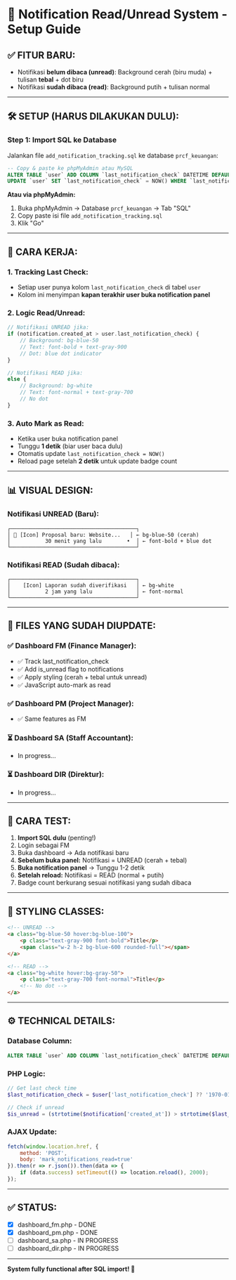# 📧 Notification Read/Unread System - Setup Guide

## ✅ **FITUR BARU:**
- Notifikasi **belum dibaca (unread)**: Background cerah (biru muda) + tulisan **tebal** + dot biru
- Notifikasi **sudah dibaca (read)**: Background putih + tulisan normal

---

## 🛠️ **SETUP (HARUS DILAKUKAN DULU):**

### **Step 1: Import SQL ke Database**
Jalankan file `add_notification_tracking.sql` ke database `prcf_keuangan`:

```sql
-- Copy & paste ke phpMyAdmin atau MySQL
ALTER TABLE `user` ADD COLUMN `last_notification_check` DATETIME DEFAULT NULL AFTER `updated_at`;
UPDATE `user` SET `last_notification_check` = NOW() WHERE `last_notification_check` IS NULL;
```

**Atau via phpMyAdmin:**
1. Buka phpMyAdmin → Database `prcf_keuangan` → Tab "SQL"
2. Copy paste isi file `add_notification_tracking.sql`
3. Klik "Go"

---

## 🎯 **CARA KERJA:**

### **1. Tracking Last Check:**
- Setiap user punya kolom `last_notification_check` di tabel `user`
- Kolom ini menyimpan **kapan terakhir user buka notification panel**

### **2. Logic Read/Unread:**
```php
// Notifikasi UNREAD jika:
if (notification.created_at > user.last_notification_check) {
    // Background: bg-blue-50
    // Text: font-bold + text-gray-900
    // Dot: blue dot indicator
}

// Notifikasi READ jika:
else {
    // Background: bg-white
    // Text: font-normal + text-gray-700
    // No dot
}
```

### **3. Auto Mark as Read:**
- Ketika user buka notification panel
- Tunggu **1 detik** (biar user baca dulu)
- Otomatis update `last_notification_check = NOW()`
- Reload page setelah **2 detik** untuk update badge count

---

## 📊 **VISUAL DESIGN:**

### **Notifikasi UNREAD (Baru):**
```
┌────────────────────────────────────────┐
│ 🔵 [Icon] Proposal baru: Website...   │ ← bg-blue-50 (cerah)
│           30 menit yang lalu        •  │ ← font-bold + blue dot
└────────────────────────────────────────┘
```

### **Notifikasi READ (Sudah dibaca):**
```
┌────────────────────────────────────────┐
│    [Icon] Laporan sudah diverifikasi   │ ← bg-white
│           2 jam yang lalu              │ ← font-normal
└────────────────────────────────────────┘
```

---

## 🔄 **FILES YANG SUDAH DIUPDATE:**

### **✅ Dashboard FM (Finance Manager):**
- ✅ Track last_notification_check
- ✅ Add is_unread flag to notifications
- ✅ Apply styling (cerah + tebal untuk unread)
- ✅ JavaScript auto-mark as read

### **✅ Dashboard PM (Project Manager):**
- ✅ Same features as FM

### **⏳ Dashboard SA (Staff Accountant):**
- In progress...

### **⏳ Dashboard DIR (Direktur):**
- In progress...

---

## 🧪 **CARA TEST:**

1. **Import SQL dulu** (penting!)
2. Login sebagai FM
3. Buka dashboard → Ada notifikasi baru
4. **Sebelum buka panel:** Notifikasi = UNREAD (cerah + tebal)
5. **Buka notification panel** → Tunggu 1-2 detik
6. **Setelah reload:** Notifikasi = READ (normal + putih)
7. Badge count berkurang sesuai notifikasi yang sudah dibaca

---

## 🎨 **STYLING CLASSES:**

```html
<!-- UNREAD -->
<a class="bg-blue-50 hover:bg-blue-100">
    <p class="text-gray-900 font-bold">Title</p>
    <span class="w-2 h-2 bg-blue-600 rounded-full"></span>
</a>

<!-- READ -->
<a class="bg-white hover:bg-gray-50">
    <p class="text-gray-700 font-normal">Title</p>
    <!-- No dot -->
</a>
```

---

## ⚙️ **TECHNICAL DETAILS:**

### **Database Column:**
```sql
ALTER TABLE `user` ADD COLUMN `last_notification_check` DATETIME DEFAULT NULL;
```

### **PHP Logic:**
```php
// Get last check time
$last_notification_check = $user['last_notification_check'] ?? '1970-01-01 00:00:00';

// Check if unread
$is_unread = (strtotime($notification['created_at']) > strtotime($last_notification_check));
```

### **AJAX Update:**
```javascript
fetch(window.location.href, {
    method: 'POST',
    body: 'mark_notifications_read=true'
}).then(r => r.json()).then(data => {
    if (data.success) setTimeout(() => location.reload(), 2000);
});
```

---

## ✅ **STATUS:**

- [x] dashboard_fm.php - DONE
- [x] dashboard_pm.php - DONE
- [ ] dashboard_sa.php - IN PROGRESS
- [ ] dashboard_dir.php - IN PROGRESS

---

**System fully functional after SQL import! 🎉**

